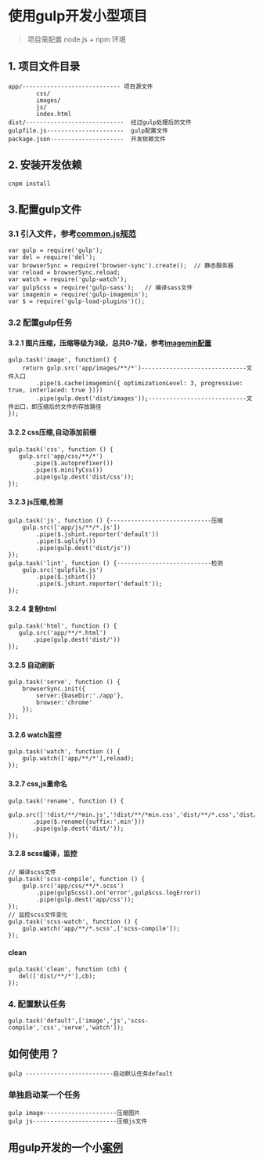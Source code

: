 # 使用gulp开发小型项目
>项目需配置 node.js + npm 环境
## 1. 项目文件目录
	app/---------------------------- 项目源文件
		    css/
		    images/
		    js/
		    index.html
    dist/----------------------------  经过gulp处理后的文件
    gulpfile.js----------------------  gulp配置文件
    package.json---------------------  开发依赖文件

## 2. 安装开发依赖
	cnpm install

## 3.配置gulp文件
### 3.1 引入文件，参考[common.js规范](https://book.douban.com/reading/29343570/)
	var gulp = require('gulp');
    var del = require('del');
    var browserSync = require('browser-sync').create();  // 静态服务器
    var reload = browserSync.reload;
    var watch = require('gulp-watch');
    var gulpScss = require('gulp-sass');   // 编译sass文件
    var imagemin = require('gulp-imagemin');
    var $ = require('gulp-load-plugins')();
### 3.2 配置gulp任务
#### 3.2.1 图片压缩，压缩等级为3级，总共0-7级，参考[imagemin配置](https://github.com/sindresorhus/gulp-imagemin#user-content-options)
    gulp.task('image', function() {
        return gulp.src('app/images/**/*')------------------------------文件入口
            .pipe($.cache(imagemin({ optimizationLevel: 3, progressive: true, interlaced: true })))
            .pipe(gulp.dest('dist/images'));----------------------------文件出口，即压缩后的文件的存放路径
    });

#### 3.2.2 css压缩,自动添加前缀

    gulp.task('css', function () {
       gulp.src('app/css/**/*')
           .pipe($.autoprefixer())
           .pipe($.minifyCss())
           .pipe(gulp.dest('dist/css'));
    });

#### 3.2.3 js压缩,检测
    gulp.task('js', function () {-----------------------------压缩
        gulp.src(['app/js/**/*.js'])
            .pipe($.jshint.reporter('default'))
            .pipe($.uglify())
            .pipe(gulp.dest('dist/js'))
    });
    gulp.task('lint', function () {---------------------------检测
        gulp.src('gulpfile.js')
            .pipe($.jshint())
            .pipe($.jshint.reporter('default'));
    });

#### 3.2.4 复制html
    gulp.task('html', function () {
       gulp.src('app/**/*.html')
           .pipe(gulp.dest('dist/'))
    });


#### 3.2.5 自动刷新
    gulp.task('serve', function () {
        browserSync.init({
            server:{baseDir:'./app'},
            browser:'chrome'
        });
    });

#### 3.2.6 watch监控
    gulp.task('watch', function () {
        gulp.watch(['app/**/*'],reload);
    });

#### 3.2.7 css,js重命名
    gulp.task('rename', function () {
       gulp.src(['!dist/**/*min.js','!dist/**/*min.css','dist/**/*.css','dist/**/*.js'])
           .pipe($.rename({suffix:'.min'}))
           .pipe(gulp.dest('dist/'));
    });
#### 3.2.8 scss编译，监控
    // 编译scss文件
    gulp.task('scss-compile', function () {
        gulp.src('app/css/**/*.scss')
            .pipe(gulpScss().on('error',gulpScss.logError))
            .pipe(gulp.dest('app/css'));
    });
    // 监控scss文件变化
    gulp.task('scss-watch', function () {
        gulp.watch('app/**/*.scss',['scss-compile']);
    });

#### clean
    gulp.task('clean', function (cb) {
       del(['dist/**/*'],cb);
    });
### 4. 配置默认任务
    gulp.task('default',['image','js','scss-compile','css','serve','watch']);

## 如何使用？
    gulp -------------------------启动默认任务default
### 单独启动某一个任务
    gulp image---------------------压缩图片
    gulp js------------------------压缩js文件

## 用gulp开发的一个小[案例]()



